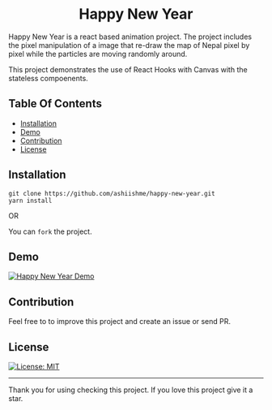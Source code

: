 <h1 align="center" style="border: 0;"> Happy New Year </h1>

Happy New Year is a react based animation project. The project includes the pixel manipulation of a image that re-draw the map of Nepal pixel by pixel while the particles are moving randomly around.

This project demonstrates the use of React Hooks with Canvas with the stateless compoenents.


## Table Of Contents
 - [Installation](#installation)
 - [Demo](#demo)
 - [Contribution](#contribution)
 - [License](#license)
 
## Installation

```
git clone https://github.com/ashiishme/happy-new-year.git
yarn install
```
OR 

You can `fork` the project.
 
## Demo

[![Happy New Year Demo](http://i3.ytimg.com/vi/SBOpTmtspDQ/maxresdefault.jpg)](https://www.youtube.com/watch?v=SBOpTmtspDQ)
 
## Contribution

Feel free to to improve this project and create an issue or send PR.
 
## License

[![License: MIT](https://img.shields.io/badge/License-MIT-red.svg)](https://opensource.org/licenses/MIT)

---

Thank you for using checking this project. If you love this project give it a star.
